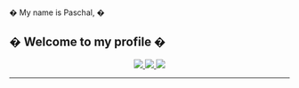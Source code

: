 � My name is Paschal, 
�

� Welcome to my profile
�
---
<p align="center">
  <a href="mailto:ogupaschal16@gmail.com" target="_blank">
    <img src="https://img.shields.io/twitter/follow/paschal_ik?label=Twitter&logo=twitter&style=for-the-badge&color=blue](https://img.shields.io/badge/Gmail-D14836?style=for-the-badge&logo=gmail&logoColor=white" />
    
  
  <a href="http://twitter.com/paschal_ik" target="_blank">
    <img src="https://img.shields.io/twitter/follow/paschal_ik?label=Twitter&logo=twitter&style=for-the-badge&color=blue" />
    
<!--   </a>
  <a href="https://discord.com/invite/jZQs6Wu">
    <img src="https://img.shields.io/discord/699608417039286293?logo=discord&style=for-the-badge&color=blue" />
  </a> -->
    
  <a href="http://linkedin/in/paschal-ogu">
    <img src="https://img.shields.io/badge/LinkedIn-0077B5?style=for-the-badge&logo=linkedin&logoColor=white" />
  </a>
</p>

---
